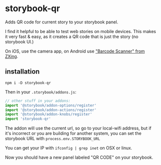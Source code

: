 # storybook-qr

Adds QR code for current story to your storybook panel.

I find it helpful to be able to test web stories on mobile devices. This makes it very fast & easy, as it creates a QR code that is just the story (no storybook UI.)

On iOS, use the camera app, on Android use ["Barcode Scanner" from ZXing](https://play.google.com/store/apps/details?id=com.google.zxing.client.android).

## installation

`npm i -D storybook-qr`

Then in your `.storybook/addons.js`:

```js
// other stuff in your addons:
import '@storybook/addon-options/register'
import '@storybook/addon-actions/register'
import '@storybook/addon-knobs/register'
import 'storybook-qr'

```

The addon will use the current url, so go to your local-wifi address, but if it's incorrect or you are building for another system, you can set the storybook URL with `process.env.STORYBOOK_URL`

You can get your IP with `ifconfig | grep inet` on OSX or linux.

Now you should have a new panel labeled "QR CODE" on your storybook.
